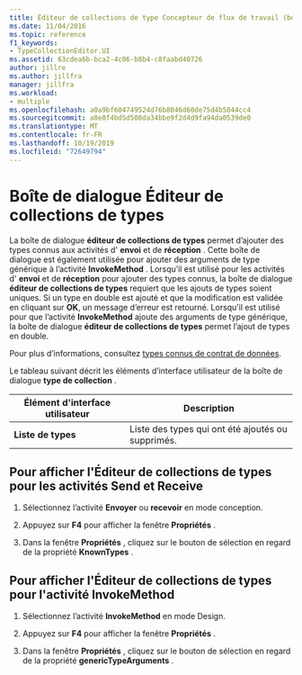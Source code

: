 ```yaml
---
title: Éditeur de collections de type Concepteur de flux de travail (boîte de dialogue)
ms.date: 11/04/2016
ms.topic: reference
f1_keywords:
- TypeCollectionEditor.UI
ms.assetid: 63cdea6b-bca2-4c06-b8b4-c8faabd40726
author: jillre
ms.author: jillfra
manager: jillfra
ms.workload:
- multiple
ms.openlocfilehash: a0a9bf604749524d76b8046d60de75d4b5844cc4
ms.sourcegitcommit: a8e8f4bd5d508da34bbe9f2d4d9fa94da0539de0
ms.translationtype: MT
ms.contentlocale: fr-FR
ms.lasthandoff: 10/19/2019
ms.locfileid: "72649794"
---
```

# <a name="type-collection-editor-dialog-box"></a>Boîte de dialogue Éditeur de collections de types

La boîte de dialogue **éditeur de collections de types** permet d’ajouter des types connus aux activités d' **envoi** et de **réception** . Cette boîte de dialogue est également utilisée pour ajouter des arguments de type générique à l’activité **InvokeMethod** . Lorsqu’il est utilisé pour les activités d' **envoi** et de **réception** pour ajouter des types connus, la boîte de dialogue **éditeur de collections de types** requiert que les ajouts de types soient uniques. Si un type en double est ajouté et que la modification est validée en cliquant sur **OK**, un message d’erreur est retourné. Lorsqu’il est utilisé pour que l’activité **InvokeMethod** ajoute des arguments de type générique, la boîte de dialogue **éditeur de collections de types** permet l’ajout de types en double.

Pour plus d’informations, consultez [types connus de contrat de données](/dotnet/framework/wcf/feature-details/data-contract-known-types).

Le tableau suivant décrit les éléments d’interface utilisateur de la boîte de dialogue **type de collection** .

|Élément d'interface utilisateur|Description|
|-|-----------------|
|**Liste de types**|Liste des types qui ont été ajoutés ou supprimés.|

## <a name="to-bring-up-the-type-collection-editor-for-the-send-and-receive-activities"></a>Pour afficher l'Éditeur de collections de types pour les activités Send et Receive

1. Sélectionnez l’activité **Envoyer** ou **recevoir** en mode conception.

2. Appuyez sur **F4** pour afficher la fenêtre **Propriétés** .

3. Dans la fenêtre **Propriétés** , cliquez sur le bouton de sélection en regard de la propriété **KnownTypes** .

## <a name="to-bring-up-the-type-collection-editor-for-the-invokemethod-activity"></a>Pour afficher l'Éditeur de collections de types pour l'activité InvokeMethod

1. Sélectionnez l’activité **InvokeMethod** en mode Design.

2. Appuyez sur **F4** pour afficher la fenêtre **Propriétés** .

3. Dans la fenêtre **Propriétés** , cliquez sur le bouton de sélection en regard de la propriété **genericTypeArguments** .